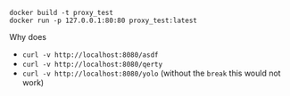 

```
docker build -t proxy_test
docker run -p 127.0.0.1:80:80 proxy_test:latest
```

Why does
* `curl -v http://localhost:8080/asdf`
* `curl -v http://localhost:8080/qerty`
* `curl -v http://localhost:8080/yolo` (without the `break` this would not work)
